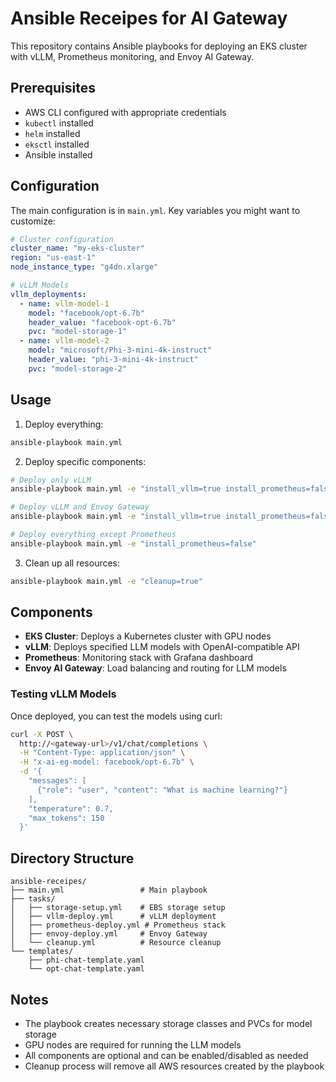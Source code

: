 # Ansible Receipes for AI Gateway

This repository contains Ansible playbooks for deploying an EKS cluster with vLLM, Prometheus monitoring, and Envoy AI Gateway.

## Prerequisites

- AWS CLI configured with appropriate credentials
- `kubectl` installed
- `helm` installed
- `eksctl` installed
- Ansible installed

## Configuration

The main configuration is in `main.yml`. Key variables you might want to customize:

```yaml
# Cluster configuration
cluster_name: "my-eks-cluster"
region: "us-east-1"
node_instance_type: "g4dn.xlarge"

# vLLM Models
vllm_deployments:
  - name: vllm-model-1
    model: "facebook/opt-6.7b"
    header_value: "facebook-opt-6.7b"
    pvc: "model-storage-1"
  - name: vllm-model-2
    model: "microsoft/Phi-3-mini-4k-instruct"
    header_value: "phi-3-mini-4k-instruct"
    pvc: "model-storage-2"
```

## Usage

1. Deploy everything:
```bash
ansible-playbook main.yml
```

2. Deploy specific components:
```bash
# Deploy only vLLM
ansible-playbook main.yml -e "install_vllm=true install_prometheus=false install_envoy=false"

# Deploy vLLM and Envoy Gateway
ansible-playbook main.yml -e "install_vllm=true install_prometheus=false install_envoy=true"

# Deploy everything except Prometheus
ansible-playbook main.yml -e "install_prometheus=false"
```

3. Clean up all resources:
```bash
ansible-playbook main.yml -e "cleanup=true"
```

## Components

- **EKS Cluster**: Deploys a Kubernetes cluster with GPU nodes
- **vLLM**: Deploys specified LLM models with OpenAI-compatible API
- **Prometheus**: Monitoring stack with Grafana dashboard
- **Envoy AI Gateway**: Load balancing and routing for LLM models


### Testing vLLM Models
Once deployed, you can test the models using curl:
```bash
curl -X POST \
  http://<gateway-url>/v1/chat/completions \
  -H "Content-Type: application/json" \
  -H "x-ai-eg-model: facebook/opt-6.7b" \
  -d '{
    "messages": [
      {"role": "user", "content": "What is machine learning?"}
    ],
    "temperature": 0.7,
    "max_tokens": 150
  }'
```

## Directory Structure
```
ansible-receipes/
├── main.yml                 # Main playbook
├── tasks/
│   ├── storage-setup.yml    # EBS storage setup
│   ├── vllm-deploy.yml      # vLLM deployment
│   ├── prometheus-deploy.yml # Prometheus stack
│   ├── envoy-deploy.yml     # Envoy Gateway
│   └── cleanup.yml          # Resource cleanup
└── templates/
    ├── phi-chat-template.yaml
    └── opt-chat-template.yaml
```

## Notes

- The playbook creates necessary storage classes and PVCs for model storage
- GPU nodes are required for running the LLM models
- All components are optional and can be enabled/disabled as needed
- Cleanup process will remove all AWS resources created by the playbook

